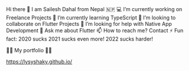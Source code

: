 ###

Hi there 👋 I am Sailesh Dahal from Nepal 🇳🇵
💻 I’m currently working on Freelance Projects
🌱 I’m currently learning TypeScript
👯 I’m looking to collaborate on Flutter Projects
🤔 I’m looking for help with Native App Development
💬 Ask me about Flutter
📫 How to reach me? Contact
⚡ Fun fact: 2020 sucks 2021 sucks even more! 2022 sucks harder!

👨‍💻 My portfolio 👨‍💻

https://lysyshaky.github.io/
